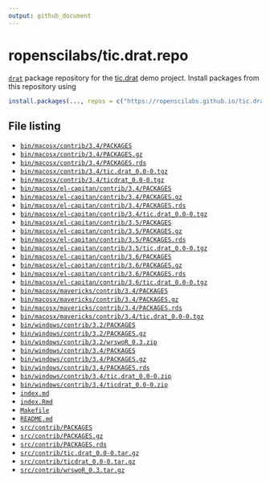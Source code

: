 ```yaml
---
output: github_document
---
```


# ropenscilabs/tic.drat.repo

[`drat`](https://github.com/eddelbuettel/drat) package repository for the [tic.drat](https://github.com/ropenscilabs/tic.drat) demo project.  Install packages from this repository using

```r
install.packages(..., repos = c("https://ropenscilabs.github.io/tic.drat.repo"))
``` 

## File listing

- [`bin/macosx/contrib/3.4/PACKAGES`](bin/macosx/contrib/3.4/PACKAGES)
- [`bin/macosx/contrib/3.4/PACKAGES.gz`](bin/macosx/contrib/3.4/PACKAGES.gz)
- [`bin/macosx/contrib/3.4/PACKAGES.rds`](bin/macosx/contrib/3.4/PACKAGES.rds)
- [`bin/macosx/contrib/3.4/tic.drat_0.0-0.tgz`](bin/macosx/contrib/3.4/tic.drat_0.0-0.tgz)
- [`bin/macosx/contrib/3.4/ticdrat_0.0-0.tgz`](bin/macosx/contrib/3.4/ticdrat_0.0-0.tgz)
- [`bin/macosx/el-capitan/contrib/3.4/PACKAGES`](bin/macosx/el-capitan/contrib/3.4/PACKAGES)
- [`bin/macosx/el-capitan/contrib/3.4/PACKAGES.gz`](bin/macosx/el-capitan/contrib/3.4/PACKAGES.gz)
- [`bin/macosx/el-capitan/contrib/3.4/PACKAGES.rds`](bin/macosx/el-capitan/contrib/3.4/PACKAGES.rds)
- [`bin/macosx/el-capitan/contrib/3.4/tic.drat_0.0-0.tgz`](bin/macosx/el-capitan/contrib/3.4/tic.drat_0.0-0.tgz)
- [`bin/macosx/el-capitan/contrib/3.5/PACKAGES`](bin/macosx/el-capitan/contrib/3.5/PACKAGES)
- [`bin/macosx/el-capitan/contrib/3.5/PACKAGES.gz`](bin/macosx/el-capitan/contrib/3.5/PACKAGES.gz)
- [`bin/macosx/el-capitan/contrib/3.5/PACKAGES.rds`](bin/macosx/el-capitan/contrib/3.5/PACKAGES.rds)
- [`bin/macosx/el-capitan/contrib/3.5/tic.drat_0.0-0.tgz`](bin/macosx/el-capitan/contrib/3.5/tic.drat_0.0-0.tgz)
- [`bin/macosx/el-capitan/contrib/3.6/PACKAGES`](bin/macosx/el-capitan/contrib/3.6/PACKAGES)
- [`bin/macosx/el-capitan/contrib/3.6/PACKAGES.gz`](bin/macosx/el-capitan/contrib/3.6/PACKAGES.gz)
- [`bin/macosx/el-capitan/contrib/3.6/PACKAGES.rds`](bin/macosx/el-capitan/contrib/3.6/PACKAGES.rds)
- [`bin/macosx/el-capitan/contrib/3.6/tic.drat_0.0-0.tgz`](bin/macosx/el-capitan/contrib/3.6/tic.drat_0.0-0.tgz)
- [`bin/macosx/mavericks/contrib/3.4/PACKAGES`](bin/macosx/mavericks/contrib/3.4/PACKAGES)
- [`bin/macosx/mavericks/contrib/3.4/PACKAGES.gz`](bin/macosx/mavericks/contrib/3.4/PACKAGES.gz)
- [`bin/macosx/mavericks/contrib/3.4/PACKAGES.rds`](bin/macosx/mavericks/contrib/3.4/PACKAGES.rds)
- [`bin/macosx/mavericks/contrib/3.4/tic.drat_0.0-0.tgz`](bin/macosx/mavericks/contrib/3.4/tic.drat_0.0-0.tgz)
- [`bin/windows/contrib/3.2/PACKAGES`](bin/windows/contrib/3.2/PACKAGES)
- [`bin/windows/contrib/3.2/PACKAGES.gz`](bin/windows/contrib/3.2/PACKAGES.gz)
- [`bin/windows/contrib/3.2/wrswoR_0.3.zip`](bin/windows/contrib/3.2/wrswoR_0.3.zip)
- [`bin/windows/contrib/3.4/PACKAGES`](bin/windows/contrib/3.4/PACKAGES)
- [`bin/windows/contrib/3.4/PACKAGES.gz`](bin/windows/contrib/3.4/PACKAGES.gz)
- [`bin/windows/contrib/3.4/PACKAGES.rds`](bin/windows/contrib/3.4/PACKAGES.rds)
- [`bin/windows/contrib/3.4/tic.drat_0.0-0.zip`](bin/windows/contrib/3.4/tic.drat_0.0-0.zip)
- [`bin/windows/contrib/3.4/ticdrat_0.0-0.zip`](bin/windows/contrib/3.4/ticdrat_0.0-0.zip)
- [`index.md`](index.md)
- [`index.Rmd`](index.Rmd)
- [`Makefile`](Makefile)
- [`README.md`](README.md)
- [`src/contrib/PACKAGES`](src/contrib/PACKAGES)
- [`src/contrib/PACKAGES.gz`](src/contrib/PACKAGES.gz)
- [`src/contrib/PACKAGES.rds`](src/contrib/PACKAGES.rds)
- [`src/contrib/tic.drat_0.0-0.tar.gz`](src/contrib/tic.drat_0.0-0.tar.gz)
- [`src/contrib/ticdrat_0.0-0.tar.gz`](src/contrib/ticdrat_0.0-0.tar.gz)
- [`src/contrib/wrswoR_0.3.tar.gz`](src/contrib/wrswoR_0.3.tar.gz)
